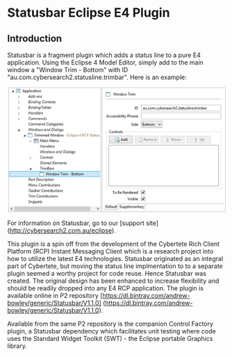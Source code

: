 # Statusbar Eclipse E4 Plugin

## Introduction

Statusbar is a fragment plugin which adds a status line to a pure E4 application.
Using the Eclipse 4 Model Editor, simply add to the main window a "Window Trim - Bottom" with ID "au.com.cybersearch2.statusline.trimbar".
Here is an example:


![Eclipse 4 Model Editor](/images/model-editor.png)

 
For information on Statusbar, go to our [support site] (http://cybersearch2.com.au/eclipse).

This plugin is a spin off from the development of the Cybertete Rich Client Platform (RCP) Instant Messaging Client
which is a research project into how to utilize the latest E4 technologies. Statusbar originated as
an integral part of Cybertete, but moving the status line implmentation to to a separate plugin seemed a
worthy project for code reuse. Hence Statusbar was created. The original design has been enhanced to increase flexibility 
and should be readily dropped into any E4 RCP application. 
The plugin is available online in P2 repository [https://dl.bintray.com/andrew-bowley/generic/Statusbar/V1.1.0] (https://dl.bintray.com/andrew-bowley/generic/Statusbar/V1.1.0). 

Available from the same P2 repository is the companion Control Factory plugin, a Statusbar dependency which facilitates unit testing
where code uses the Standard Widget Toolkit (SWT) - the Eclipse portable Graphics library. 
 